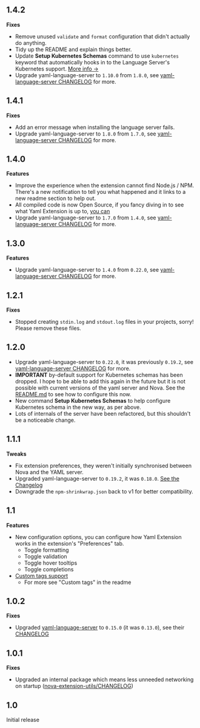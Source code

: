 ## 1.4.2

**Fixes**

- Remove unused `validate` and `format` configuration that didn't actually do anything.
- Tidy up the README and explain things better.
- Update **Setup Kubernetes Schemas** command to use `kubernetes` keyword that automatically
  hooks in to the Language Server's Kubernetes support.
  [More info →](https://github.com/redhat-developer/yaml-language-server#single-root-schema-association)
- Upgrade yaml-language-server to `1.10.0` from `1.8.0`,
  see [yaml-language-server CHANGELOG](https://github.com/redhat-developer/yaml-language-server/blob/main/CHANGELOG.md#1100) for more.

## 1.4.1

**Fixes**

- Add an error message when installing the language server fails.
- Upgrade yaml-language-server to `1.8.0` from `1.7.0`,
  see [yaml-language-server CHANGELOG](https://github.com/redhat-developer/yaml-language-server/blob/main/CHANGELOG.md#180) for more.

## 1.4.0

**Features**

- Improve the experience when the extension cannot find Node.js / NPM.
  There's a new notification to tell you what happened and it links to a new readme section to help out.
- All compiled code is now Open Source, if you fancy diving in to see what Yaml Extension is up to, [you can](https://github.com/robb-j/nova-yaml/tree/main/yaml.novaextension/Scripts)
- Upgrade yaml-language-server to `1.7.0` from `1.4.0`,
  see [yaml-language-server CHANGELOG](https://github.com/redhat-developer/yaml-language-server/blob/main/CHANGELOG.md#170) for more.

## 1.3.0

**Features**

- Upgrade yaml-language-server to `1.4.0` from `0.22.0`,
  see [yaml-language-server CHANGELOG](https://github.com/redhat-developer/yaml-language-server/blob/main/CHANGELOG.md#140) for more.

## 1.2.1

**Fixes**

- Stopped creating `stdin.log` and `stdout.log` files in your projects, sorry!
  Please remove these files.

## 1.2.0

- Upgrade yaml-language-server to `0.22.0`, it was previously `0.19.2`,
  see [yaml-language-server CHANGELOG](https://github.com/redhat-developer/yaml-language-server/blob/main/CHANGELOG.md#0220) for more.
- **IMPORTANT** by-default support for Kubernetes schemas has been dropped.
  I hope to be able to add this again in the future but it is not possible
  with current versions of the yaml server and Nova.
  See the [README.md](/yaml.novaextension/README.md) to see how to configure this now.
- New command **Setup Kubernetes Schemas** to help configure Kubernetes schema
  in the new way, as per above.
- Lots of internals of the server have been refactored,
  but this shouldn't be a noticeable change.

## 1.1.1

**Tweaks**

- Fix extension preferences, they weren't initially synchronised between Nova and the YAML server.
- Upgraded yaml-language-server to `0.19.2`, it was `0.18.0`.
  [See the Changelog](https://github.com/redhat-developer/yaml-language-server/blob/master/CHANGELOG.md#0192)
- Downgrade the `npm-shrinkwrap.json` back to v1 for better compatibility.

## 1.1

**Features**

- New configuration options, you can configure how Yaml Extension works
  in the extension's "Preferences" tab.
  - Toggle formatting
  - Toggle validation
  - Toggle hover tooltips
  - Toggle completions
- [Custom tags support](https://yaml.org/spec/1.2/spec.html#id2761292)
  - For more see "Custom tags" in the readme

## 1.0.2

**Fixes**

- Upgraded [yaml-language-server](https://github.com/redhat-developer/yaml-language-server)
  to `0.15.0` (it was `0.13.0`),
  see their [CHANGELOG](https://github.com/redhat-developer/yaml-language-server/blob/master/CHANGELOG.md#0150)

## 1.0.1

**Fixes**

- Upgraded an internal package which means less unneeded networking on startup
  ([nova-extension-utils/CHANGELOG](https://github.com/apexskier/nova-extension-utils/blob/main/CHANGELOG.md#v140))

## 1.0

Initial release
